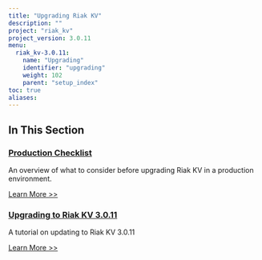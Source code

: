 ```yaml
---
title: "Upgrading Riak KV"
description: ""
project: "riak_kv"
project_version: 3.0.11
menu:
  riak_kv-3.0.11:
    name: "Upgrading"
    identifier: "upgrading"
    weight: 102
    parent: "setup_index"
toc: true
aliases:
---
```


[upgrade checklist]: ./checklist
[upgrade version]: ./version
[upgrade cluster]: ./cluster
[upgrade mdc]: ./multi-datacenter

## In This Section

### [Production Checklist][upgrade checklist]

An overview of what to consider before upgrading Riak KV in a production environment.

[Learn More >>][upgrade checklist]

### [Upgrading to Riak KV 3.0.11][upgrade version]

A tutorial on updating to Riak KV 3.0.11

[Learn More >>][upgrade version]




